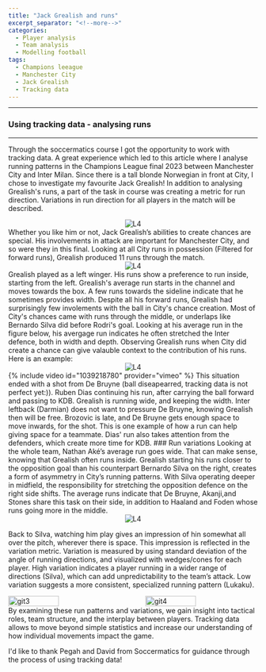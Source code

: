 ```yaml
---
title: "Jack Grealish and runs"
excerpt_separator: "<!--more-->"
categories:
  - Player analysis
  - Team analysis
  - Modelling football
tags:
  - Champions leeague
  - Manchester City
  - Jack Grealish
  - Tracking data
---
```

------------
### Using tracking data - analysing runs 
------------
<style>
  /* Generell stil for bilder og tekst ved siden av hverandre */
  .figure-text {
    display: flex;
    align-items: flex-start;
    gap: 20px;
    margin-top: 20px;
  }

  /* Gjør bildene responsive */
  .figure-text img {
    width: 40%; /* Bildene tar 40% av bredden */
    max-width: 300px; /* Begrens maksimal bredde på PC */
  }

  /* Teksten ved siden av bildene */
  .figure-text p {
    flex: 1; /* Teksten tar resten av plassen */
    margin: 0;
  }

  /* Responsiv tilpasning for smale skjermer */
  @media screen and (max-width: 768px) {
    .figure-text {
      flex-direction: column; /* Stable bildet og teksten vertikalt */
      align-items: center; /* Midtstill innholdet */
    }

    .figure-text img {
      width: 100%; /* Bildene tar hele bredden på smale skjermer */
      max-width: none; /* Fjern maksimal breddebegrensning */
    }

    .figure-text p {
      text-align: center; /* Juster teksten til midten */
    }
  }
</style>

Through the soccermatics course I got the opportunity to work with tracking data. A great experience which led to this article where I analyse running patterns in the Champions League final 2023 between Manchester City and Inter Milan. Since there is a tall blonde Norwegian in front at City, I chose to investigate my favourite Jack Grealish! In addition to analysing Grealish's runs, a part of the task in course was creating a metric for run direction. Variations in run direction for all players in the match will be described.
<div style="text-align:center;">
  <img src="https://github.com/user-attachments/assets/37204ac5-13e5-4863-aecc-65ce874cac85" alt="L4" style="max-width:80%;"/>
</div>
Whether you like him or not, Jack Grealish’s abilities to create chances are special. His involvements in attack are important for Manchester City, and so were they in this final. Looking at all City runs in possession (Filtered for forward runs), Grealish produced 11 runs through the match. 
<div style="text-align:center;">
  <img src="https://github.com/user-attachments/assets/8504e061-0758-4f61-9f7e-d6816372a193" alt="L4" style="max-width:80%;"/>
</div>
Grealish played as a left winger. His runs show a preference to run inside, starting from the left. Grealish's average run starts in the channel and moves towards the box. A few runs towards the sideline indicate that he sometimes provides width. Despite all his forward runs, Grealish had surprisingly few involements with the ball in City's chance creation. Most of City's chances came with runs through the middle, or underlaps like Bernardo Silva did before Rodri's goal. Looking at his average run in the figure below, his avergage run indicates he often stretched the Inter defence, both in width and depth. Observing Grealish runs when City did create a chance can give valauble context to the contribution of his runs. Here is an example:
<div style="text-align:center;">
  <img src="https://github.com/user-attachments/assets/e5e5d568-7488-4ed0-8b37-ef212187ac84" alt="L4" style="max-width:80%;"/>
</div>
{% include video id="1039218780" provider="vimeo" %}
This situation ended with a shot from De Bruyne (ball diseapearred, tracking data is not perfect yet:)). Ruben Dias continuing his run, after carrying the ball forward and passing to KDB. Grealish is running wide, and keeping the width. Inter leftback (Darmian) does not want to pressure De Bruyne, knowing Grealish then will be free.  Brozovic is late, and De Bruyne gets enough space to move inwards, for the shot. This is one example of how a run can help giving space for a teammate. Dias' run also takes attention from the defenders, which create more time for KDB.    
### Run variations
Looking at the whole team, Nathan Aké’s average run goes wide. That can make sense, knowing that Grealish often runs inside. Grealish starting his runs closer to the opposition goal than his counterpart Bernardo Silva on the right, creates a form of asymmetry in City’s running patterns. With Silva operating deeper in midfield, the responsibility for stretching the opposition defence on the right side shifts. The average runs indicate that De Bruyne, Akanji,and Stones share this task on their side, in addition to Haaland and Foden whose runs going more in the middle. 
<div style="text-align:center;">
  <img src="https://github.com/user-attachments/assets/94305d77-e245-417a-b8c5-cc028a81537a" alt="L4" style="max-width:80%;"/>
</div>

Back to Silva, watching him play gives an impression of hin somewhat all over the pitch, wherever there is space. This impression is reflected in the variation metric. Variation is measured by using standard deviation of the angle of running directions, and visualized with wedges/cones for each player. High variation indicates a player running in a wider range of directions (Silva), which can add unpredictability to the team’s attack. Low variation suggests a more consistent, specialized running pattern (Lukaku). 
<div style="display: flex; flex-direction: row; justify-content: space-between; align-items: flex-start;">
  <img src="https://github.com/user-attachments/assets/847cdd11-0f06-4c4a-b703-8e489e77fea2" alt="git3" width="45%" />
  <img src="https://github.com/user-attachments/assets/7ce01e6b-9db4-4c3b-a120-c0af1c9da7d2" alt="git4" width="45%" />
</div>
By examining these run patterns and variations, we gain insight into tactical roles, team structure, and the interplay between players. Tracking data allows to move beyond simple statistics and increase our understanding of how individual movements impact the game. 

I'd like to thank Pegah and David from Soccermatics for guidance through the process of using tracking data!
